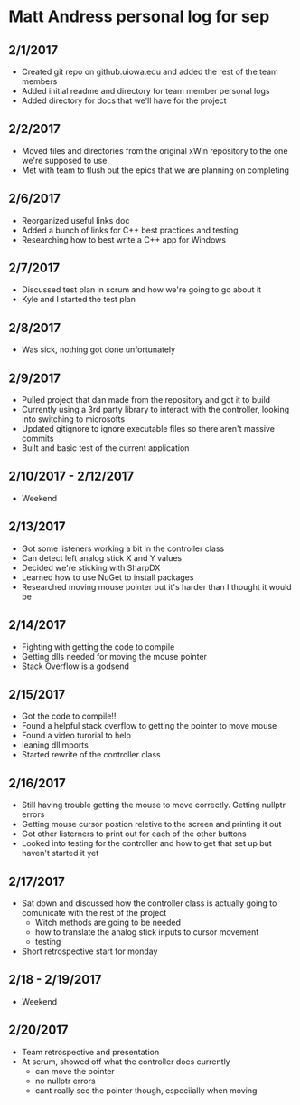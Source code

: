 # Matt Andress personal log for sep

## 2/1/2017
* Created git repo on github.uiowa.edu and added the rest of the team members
* Added initial readme and directory for team member personal logs
* Added directory for docs that we'll have for the project

## 2/2/2017
* Moved files and directories from the original xWin repository to the one we're supposed to use.
* Met with team to flush out the epics that we are planning on completing

## 2/6/2017
* Reorganized useful links doc
* Added a bunch of links for C++ best practices and testing
* Researching how to best write a C++ app for Windows

## 2/7/2017
* Discussed test plan in scrum and how we're going to go about it
* Kyle and I started the test plan

## 2/8/2017
* Was sick, nothing got done unfortunately

## 2/9/2017
* Pulled project that dan made from the repository and got it to build
* Currently using a 3rd party library to interact with the controller, looking into switching to microsofts
* Updated gitignore to ignore executable files so there aren't massive commits
* Built and basic test of the current application

## 2/10/2017 - 2/12/2017
* Weekend

## 2/13/2017
* Got some listeners working a bit in the controller class
* Can detect left analog stick X and Y values
* Decided we're sticking with SharpDX
* Learned how to use NuGet to install packages
* Researched moving mouse pointer but it's harder than I thought it would be

## 2/14/2017
* Fighting with getting the code to compile
* Getting dlls needed for moving the mouse pointer
* Stack Overflow is a godsend

## 2/15/2017
* Got the code to compile!!
* Found a helpful stack overflow to getting the pointer to move mouse
* Found a video turorial to help
* leaning dllimports
* Started rewrite of the controller class

## 2/16/2017
* Still having trouble getting the mouse to move correctly. Getting nullptr errors
* Getting mouse cursor postion reletive to the screen and printing it out
* Got other listerners to print out for each of the other buttons
* Looked into testing for the controller and how to get that set up but haven't started it yet

## 2/17/2017
* Sat down and discussed how the controller class is actually going to comunicate with the rest of the project
  * Witch methods are going to be needed
  * how to translate the analog stick inputs to cursor movement
  * testing
* Short retrospective start for monday

## 2/18 - 2/19/2017
* Weekend

## 2/20/2017
* Team retrospective and presentation
* At scrum, showed off what the controller does currently 
  * can move the pointer
  * no nullptr errors
  * cant really see the pointer though, especiially when moving
 